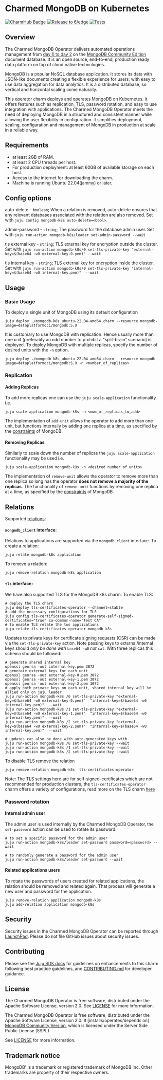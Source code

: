 # Charmed MongoDB on Kubernetes
[![CharmHub Badge](https://charmhub.io/mongodb-k8s/badge.svg)](https://charmhub.io/mongodb-k8s)
[![Release to 6/edge](https://github.com/canonical/mongodb-k8s-operator/actions/workflows/release.yaml/badge.svg)](https://github.com/canonical/mongodb-k8s-operator/actions/workflows/release.yaml)
[![Tests](https://github.com/canonical/mongodb-k8s-operator/actions/workflows/ci.yaml/badge.svg)](https://github.com/canonical/mongodb-k8s-operator/actions/workflows/ci.yaml)
## Overview

The Charmed MongoDB Operator delivers automated operations management from [day 0 to day 2](https://codilime.com/glossary/day-0-day-1-day-2/#:~:text=Day%200%2C%20Day%201%2C%20and,just%20a%20daily%20operations%20routine.) on the [MongoDB Community Edition](https://github.com/mongodb/mongo) document database. It is an open source, end-to-end, production ready data platform on top of cloud native technologies.

MongoDB is a popular NoSQL database application. It stores its data with JSON-like documents creating a flexible experience for users; with easy to use data aggregation for data analytics. It is a distributed database, so vertical and horizontal scaling come naturally.

This operator charm deploys and operates MongoDB on Kubernetes. It offers features such as replication, TLS, password rotation, and easy to use integration with applications. The Charmed MongoDB Operator meets the need of deploying MongoDB in a structured and consistent manner while allowing the user flexibility in configuration. It simplifies deployment, scaling, configuration and management of MongoDB in production at scale in a reliable way.

## Requirements 
- at least 2GB of RAM.
- at least 2 CPU threads per host.
- For production deployment: at least 60GB of available storage on each host.
- Access to the internet for downloading the charm.
- Machine is running Ubuntu 22.04(jammy) or later.

## Config options
auto-delete - `boolean`; When a relation is removed, auto-delete ensures that any relevant databases
associated with the relation are also removed. Set with `juju config mongodb-k8s auto-delete=<bool>`.

admin-password - `string`; The password for the database admin user. Set with `juju run-action mongodb-k8s/leader set-admin-password --wait`

tls external key - `string`; TLS external key for encryption outside the cluster. Set with `juju run-action mongodb-k8s/0 set-tls-private-key "external-key=$(base64 -w0 external-key-0.pem)" --wait`

tls internal key - `string`;  TLS external key for encryption inside the cluster. Set with `juju run-action mongodb-k8s/0 set-tls-private-key "internal-key=$(base64 -w0 internal-key.pem)"  --wait`

## Usage

### Basic Usage
To deploy a single unit of MongoDB using its default configuration
```shell
juju deploy ./mongodb-k8s_ubuntu-22.04-amd64.charm --resource mongodb-image=dataplatformoci/mongodb:5.0
```

It is customary to use MongoDB with replication. Hence usually more than one unit (preferably an odd number to prohibit a "split-brain" scenario) is deployed. To deploy MongoDB with multiple replicas, specify the number of desired units with the `-n` option.
```shell
juju deploy ./mongodb-k8s_ubuntu-22.04-amd64.charm --resource mongodb-image=dataplatformoci/mongodb:5.0 -n <number_of_replicas>
```

### Replication
#### Adding Replicas
To add more replicas one can use the `juju scale-application` functionality i.e.
```shell
juju scale-application mongodb-k8s -n <num_of_replicas_to_add>
```
The implementation of `add-unit` allows the operator to add more than one unit, but functions internally by adding one replica at a time, as specified by the [constraints](https://www.mongodb.com/docs/manual/reference/command/replSetReconfig/#reconfiguration-can-add-or-remove-no-more-than-one-voting-member-at-a-time) of MongoDB.


#### Removing Replicas 
Similarly to scale down the number of replicas the `juju scale-application` functionality may be used i.e.
```shell
juju scale-application mongodb-k8s -n <desired number of units>
```
The implementation of `remove-unit` allows the operator to remove more than one replica so long has the operator **does not remove a majority of the replicas**. The functionality of `remove-unit` functions by removing one replica at a time, as specified by the [constraints](https://www.mongodb.com/docs/manual/reference/command/replSetReconfig/#reconfiguration-can-add-or-remove-no-more-than-one-voting-member-at-a-time) of MongoDB.


## Relations

Supported [relations](https://juju.is/docs/olm/relations):

#### `mongodb_client` interface:

Relations to applications are supported via the `mongodb_client` interface. To create a relation: 

```shell
juju relate mongodb-k8s application
```

To remove a relation:
```shell
juju remove-relation mongodb-k8s application
```

#### `tls` interface:

We have also supported TLS for the MongoDB k8s charm. To enable TLS:

```shell
# deploy the TLS charm 
juju deploy tls-certificates-operator --channel=stable
# add the necessary configurations for TLS
juju config tls-certificates-operator generate-self-signed-certificates="true" ca-common-name="Test CA" 
# to enable TLS relate the two applications 
juju relate tls-certificates-operator mongodb-k8s 
```

Updates to private keys for certificate signing requests (CSR) can be made via the `set-tls-private-key` action. Note passing keys to external/internal keys should *only be done with* `base64 -w0` *not* `cat`. With three replicas this schema should be followed:
```shell
# generate shared internal key
openssl genrsa -out internal-key.pem 3072
# generate external keys for each unit
openssl genrsa -out external-key-0.pem 3072
openssl genrsa -out external-key-1.pem 3072
openssl genrsa -out external-key-2.pem 3072
# apply both private keys on each unit, shared internal key will be allied only on juju leader
juju run-action mongodb-k8s /0 set-tls-private-key "external-key=$(base64 -w0 external-key-0.pem)"  "internal-key=$(base64 -w0 internal-key.pem)"  --wait
juju run-action mongodb-k8s /1 set-tls-private-key "external-key=$(base64 -w0 external-key-1.pem)"  "internal-key=$(base64 -w0 internal-key.pem)"  --wait
juju run-action mongodb-k8s /2 set-tls-private-key "external-key=$(base64 -w0 external-key-2.pem)"  "internal-key=$(base64 -w0 internal-key.pem)"  --wait

# updates can also be done with auto-generated keys with
juju run-action mongodb-k8s /0 set-tls-private-key --wait
juju run-action mongodb-k8s /1 set-tls-private-key --wait
juju run-action mongodb-k8s /2 set-tls-private-key --wait
```

To disable TLS remove the relation
```shell
juju remove-relation mongodb-k8s  tls-certificates-operator
```

Note: The TLS settings here are for self-signed-certificates which are not recommended for production clusters, the `tls-certificates-operator` charm offers a variety of configurations, read more on the TLS charm [here](https://charmhub.io/tls-certificates-operator)

### Password rotation
#### Internal admin user
The admin user is used internally by the Charmed MongoDB Operator, the `set-password` action can be used to rotate its password.
```shell
# to set a specific password for the admin user
juju run-action mongodb-k8s/leader set-password password=<password> --wait

# to randomly generate a password for the admin user
juju run-action mongodb-k8s/leader set-password --wait
```

#### Related applications users
To rotate the passwords of users created for related applications, the relation should be removed and related again. That process will generate a new user and password for the application.
```shell
juju remove-relation application mongodb-k8s 
juju add-relation application mongodb-k8s 
```

## Security
Security issues in the Charmed MongoDB Operator can be reported through [LaunchPad](https://wiki.ubuntu.com/DebuggingSecurity#How%20to%20File). Please do not file GitHub issues about security issues.


## Contributing

Please see the [Juju SDK docs](https://juju.is/docs/sdk) for guidelines on enhancements to this charm following best practice guidelines, and [CONTRIBUTING.md](https://github.com/canonical/mongodb-operator/blob/main/CONTRIBUTING.md) for developer guidance.


## License
The Charmed MongoDB Operator is free software, distributed under the Apache Software License, version 2.0. See [LICENSE](https://github.com/canonical/mongodb-operator/blob/main/LICENSE) for more information.

The Charmed MongoDB Operator is free software, distributed under the Apache Software License, version 2.0. It [installs/operates/depends on] [MongoDB Community Version](https://github.com/mongodb/mongo), which is licensed under the Server Side Public License (SSPL)

See [LICENSE](https://github.com/canonical/mongodb-operator/blob/main/LICENSE) for more information.

## Trademark notice
MongoDB' is a trademark or registered trademark of MongoDB Inc. Other trademarks are property of their respective owners.

